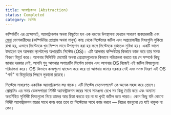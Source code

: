 ```yaml
---
title: অ্যাবস্ট্রাকশন (Abstraction)
status: Completed
category: বৈশিষ্ট্য
---
```


কম্পিউটিং এর প্রেক্ষাপটে, অ্যাবস্ট্রাকশন অথবা বিমূর্ততা হল এক ধরনের উপস্থাপনা যেখানে সাধারণ ব্যবহারকারী এবং [সেবা](https://glossary.cncf.io/service/) ভোগকারীদের (কম্পিউটার প্রোগ্রাম অথবা মানুষ) কাছ থেকে সিস্টেমের জটিল এবং অপ্রয়োজনীয় বিষয়গুলি লুকিয়ে রাখা হয়, এভাবে সিস্টেমকে খুব সিম্পল ভাবে উপস্থাপন করা হয় ফলে সিস্টেমকে বুঝতেও সুবিধা হয়। একটি ভালো উদাহরণ হল আপনার ল্যাপটপের অপারেটিং সিস্টেম (OS)। এটি আপনার কম্পিউটার কিভাবে কাজ করে তার সমস্ত বিবরণ বিমূর্ত করে। আপনার সিপিইউ মেমোরি অথবা প্রোগ্রামগুলোকে কিভাবে পরিচালনা করতে হয় সে সম্পর্কে কিছু জানার দরকার নেই, আপনি শুধু আপনার অপারেটিং সিস্টেম চালান এবং আপনার OS নিজেই এই জটিল বিষয়গুলো পরিচালনা করে। OS কিভাবে কাজগুলো হ্যান্ডেল করে করে তা আপনার জানার দরকার নেই এবং সমস্ত বিবরণ এই OS "পর্দা" বা বিমূর্ততার পিছনে লুকানো রয়েছে।

সিস্টেমে সাধারণত একাধিক অ্যাবস্ট্রাকশন স্তর থাকে। এটি সিস্টেম ডেভেলপমেন্ট কে অনেক সহজ করে তোলে। প্রোগ্রামিং এর সময় ডেভলপাররা নির্দিষ্ট অ্যাবস্ট্রাকশন স্তরের সাথে সামঞ্জস্য রেখে সব কিছু তৈরি করে এবং অন্যান্য অন্তর্নিহিত সুনির্দিষ্ট বিষয়গুলো নিয়ে তাদের আর চিন্তা করতে হয় না যা খুবই জটিল হতে পারত। কোন কিছু যদি কোনো নির্দিষ্ট অ্যাবস্ট্রাকশন স্তরের সাথে কাজ করে তবে তা সিস্টেমের সাথে কাজ করবে — নিচের স্তরগুলো তে যাই থাকুক না কেন।
